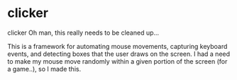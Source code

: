 # clicker
clicker
Oh man, this really needs to be cleaned up...

This is a framework for automating mouse movements, capturing keyboard events, and detecting boxes that the user draws on the screen. 
I had a need to make my mouse move randomly within a given portion of the screen (for a game..), so I made this.
